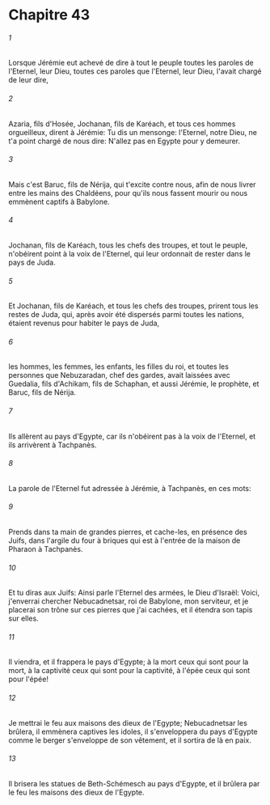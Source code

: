 # Chapitre 43

###### 1
Lorsque Jérémie eut achevé de dire à tout le peuple toutes les paroles de l'Eternel, leur Dieu, toutes ces paroles que l'Eternel, leur Dieu, l'avait chargé de leur dire,
###### 2
Azaria, fils d'Hosée, Jochanan, fils de Karéach, et tous ces hommes orgueilleux, dirent à Jérémie: Tu dis un mensonge: l'Eternel, notre Dieu, ne t'a point chargé de nous dire: N'allez pas en Egypte pour y demeurer.
###### 3
Mais c'est Baruc, fils de Nérija, qui t'excite contre nous, afin de nous livrer entre les mains des Chaldéens, pour qu'ils nous fassent mourir ou nous emmènent captifs à Babylone.
###### 4
Jochanan, fils de Karéach, tous les chefs des troupes, et tout le peuple, n'obéirent point à la voix de l'Eternel, qui leur ordonnait de rester dans le pays de Juda.
###### 5
Et Jochanan, fils de Karéach, et tous les chefs des troupes, prirent tous les restes de Juda, qui, après avoir été dispersés parmi toutes les nations, étaient revenus pour habiter le pays de Juda,
###### 6
les hommes, les femmes, les enfants, les filles du roi, et toutes les personnes que Nebuzaradan, chef des gardes, avait laissées avec Guedalia, fils d'Achikam, fils de Schaphan, et aussi Jérémie, le prophète, et Baruc, fils de Nérija.
###### 7
Ils allèrent au pays d'Egypte, car ils n'obéirent pas à la voix de l'Eternel, et ils arrivèrent à Tachpanès.
###### 8
La parole de l'Eternel fut adressée à Jérémie, à Tachpanès, en ces mots:
###### 9
Prends dans ta main de grandes pierres, et cache-les, en présence des Juifs, dans l'argile du four à briques qui est à l'entrée de la maison de Pharaon à Tachpanès.
###### 10
Et tu diras aux Juifs: Ainsi parle l'Eternel des armées, le Dieu d'Israël: Voici, j'enverrai chercher Nebucadnetsar, roi de Babylone, mon serviteur, et je placerai son trône sur ces pierres que j'ai cachées, et il étendra son tapis sur elles.
###### 11
Il viendra, et il frappera le pays d'Egypte; à la mort ceux qui sont pour la mort, à la captivité ceux qui sont pour la captivité, à l'épée ceux qui sont pour l'épée!
###### 12
Je mettrai le feu aux maisons des dieux de l'Egypte; Nebucadnetsar les brûlera, il emmènera captives les idoles, il s'enveloppera du pays d'Egypte comme le berger s'enveloppe de son vêtement, et il sortira de là en paix.
###### 13
Il brisera les statues de Beth-Schémesch au pays d'Egypte, et il brûlera par le feu les maisons des dieux de l'Egypte.
